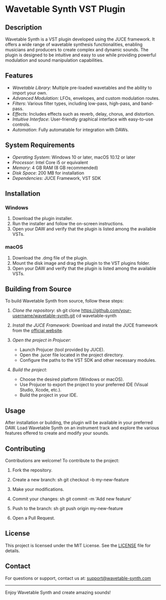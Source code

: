 # Wavetable Synth VST Plugin

## Description

Wavetable Synth is a VST plugin developed using the JUCE framework. It offers a wide range of wavetable synthesis functionalities, enabling musicians and producers to create complex and dynamic sounds. The plugin is designed to be intuitive and easy to use while providing powerful modulation and sound manipulation capabilities.

## Features

- *Wavetable Library*: Multiple pre-loaded wavetables and the ability to import your own.
- *Advanced Modulation*: LFOs, envelopes, and custom modulation routes.
- *Filters*: Various filter types, including low-pass, high-pass, and band-pass.
- *Effects*: Includes effects such as reverb, delay, chorus, and distortion.
- *Intuitive Interface*: User-friendly graphical interface with easy-to-use controls.
- *Automation*: Fully automatable for integration with DAWs.

## System Requirements

- *Operating System*: Windows 10 or later, macOS 10.12 or later
- *Processor*: Intel Core i5 or equivalent
- *Memory*: 4 GB RAM (8 GB recommended)
- *Disk Space*: 200 MB for installation
- *Dependencies*: JUCE Framework, VST SDK

## Installation

### Windows

1. Download the plugin installer.
2. Run the installer and follow the on-screen instructions.
3. Open your DAW and verify that the plugin is listed among the available VSTs.

### macOS

1. Download the .dmg file of the plugin.
2. Mount the disk image and drag the plugin to the VST plugins folder.
3. Open your DAW and verify that the plugin is listed among the available VSTs.

## Building from Source

To build Wavetable Synth from source, follow these steps:

1. *Clone the repository*:
    sh
    git clone https://github.com/your-username/wavetable-synth.git
    cd wavetable-synth
    

2. *Install the JUCE Framework*:
    Download and install the JUCE framework from the [official website](https://juce.com/).

3. *Open the project in Projucer*:
    - Launch Projucer (tool provided by JUCE).
    - Open the .jucer file located in the project directory.
    - Configure the paths to the VST SDK and other necessary modules.

4. *Build the project*:
    - Choose the desired platform (Windows or macOS).
    - Use Projucer to export the project to your preferred IDE (Visual Studio, Xcode, etc.).
    - Build the project in your IDE.

## Usage

After installation or building, the plugin will be available in your preferred DAW. Load Wavetable Synth on an instrument track and explore the various features offered to create and modify your sounds.

## Contributing

Contributions are welcome! To contribute to the project:

1. Fork the repository.
2. Create a new branch:
    sh
    git checkout -b my-new-feature
    
3. Make your modifications.
4. Commit your changes:
    sh
    git commit -m 'Add new feature'
    
5. Push to the branch:
    sh
    git push origin my-new-feature
    
6. Open a Pull Request.

## License

This project is licensed under the MIT License. See the [LICENSE](LICENSE) file for details.

## Contact

For questions or support, contact us at: support@wavetable-synth.com

---

Enjoy Wavetable Synth and create amazing sounds!
